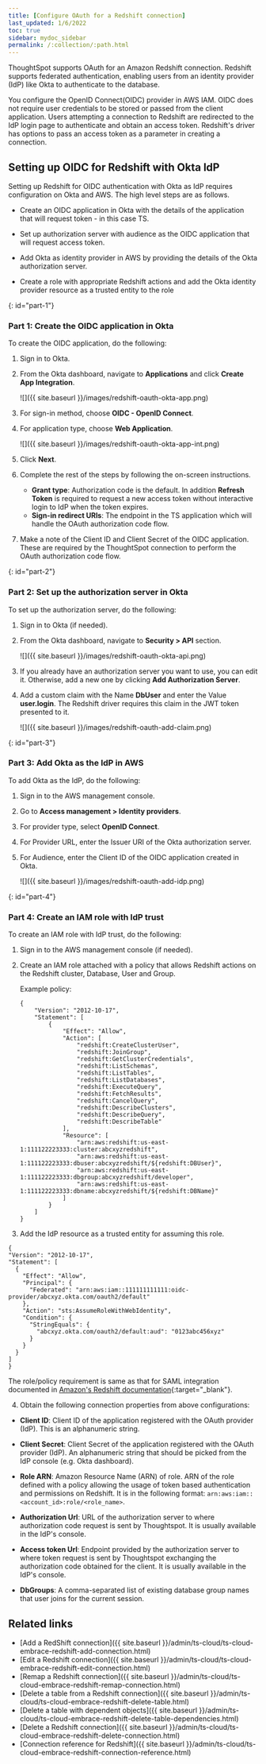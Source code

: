 ```yaml
---
title: [Configure OAuth for a Redshift connection]
last_updated: 1/6/2022
toc: true
sidebar: mydoc_sidebar
permalink: /:collection/:path.html
---
```

ThoughtSpot supports OAuth for an Amazon Redshift connection. Redshift supports federated authentication, enabling users from an identity provider (IdP) like Okta to authenticate to the database.

You configure the OpenID Connect(OIDC) provider in AWS IAM. OIDC does not require user credentials to be stored or passed from the client application. Users attempting a connection to Redshift are redirected to the IdP login page to authenticate and obtain an access token. Redshift's driver has options to pass an access token as a parameter in creating a connection.

## Setting up OIDC for Redshift with Okta ldP

Setting up Redshift for OIDC authentication with Okta as IdP requires configuration on Okta and AWS. The high level steps are as follows.

- Create an OIDC application in Okta with the details of the application that will request token - in this case TS.

- Set up authorization server with audience as the OIDC application that will request access token.

- Add Okta as identity provider in AWS by providing the details of the Okta authorization server.

- Create a role with appropriate Redshift actions and add the Okta identity provider resource as a trusted entity to the role

{: id="part-1"}
### Part 1: Create the OIDC application in Okta

To create the OIDC application, do the following:

1. Sign in to Okta.

2. From the Okta dashboard, navigate to **Applications** and click **Create App Integration**.

   ![]({{ site.baseurl }}/images/redshift-oauth-okta-app.png)

3. For sign-in method, choose **OIDC - OpenID Connect**.

4. For application type, choose **Web Application**.

   ![]({{ site.baseurl }}/images/redshift-oauth-okta-app-int.png)

5. Click **Next**.

6. Complete the rest of the steps by following the on-screen instructions.

   - **Grant type**: Authorization code is the default. In addition **Refresh Token** is required to request a new access token without interactive login to IdP when the token expires.
   - **Sign-in redirect URIs**: The endpoint in the TS application which will handle the OAuth authorization code flow.

7. Make a note of the Client ID and Client Secret of the OIDC application. These are required by the ThoughtSpot connection to perform the OAuth authorization code flow.

{: id="part-2"}
### Part 2: Set up the authorization server in Okta

To set up the authorization server, do the following:

1. Sign in to Okta (if needed).

2. From the Okta dashboard, navigate to **Security > API** section.

   ![]({{ site.baseurl }}/images/redshift-oauth-okta-api.png)

3. If you already have an authorization server you want to use, you can edit it. Otherwise, add a new one by clicking **Add Authorization Server**.

4. Add a custom claim with the Name **DbUser** and enter the Value **user.login**. The Redshift driver requires this claim in the JWT token presented to it.

   ![]({{ site.baseurl }}/images/redshift-oauth-add-claim.png)

{: id="part-3"}
### Part 3: Add Okta as the IdP in AWS

To add Okta as the IdP, do the following:

1. Sign in to the AWS management console.

2. Go to **Access management > Identity providers**.

3. For provider type, select **OpenID Connect**.

4. For Provider URL, enter the Issuer URI of the Okta authorization server.

5. For Audience, enter the Client ID of the OIDC application created in Okta.

   ![]({{ site.baseurl }}/images/redshift-oauth-add-idp.png)

{: id="part-4"}
### Part 4: Create an IAM role with IdP trust

To create an IAM role with IdP trust, do the following:

1. Sign in to the AWS management console (if needed).

2. Create an IAM role attached with a policy that allows Redshift actions on the Redshift cluster, Database, User and Group.

   Example policy:

   ```
   {
       "Version": "2012-10-17",
       "Statement": [
           {
               "Effect": "Allow",
               "Action": [
                   "redshift:CreateClusterUser",
                   "redshift:JoinGroup",
                   "redshift:GetClusterCredentials",
                   "redshift:ListSchemas",
                   "redshift:ListTables",
                   "redshift:ListDatabases",
                   "redshift:ExecuteQuery",
                   "redshift:FetchResults",
                   "redshift:CancelQuery",
                   "redshift:DescribeClusters",
                   "redshift:DescribeQuery",
                   "redshift:DescribeTable"
               ],
               "Resource": [
                   "arn:aws:redshift:us-east-1:111122223333:cluster:abcxyzredshift",
                   "arn:aws:redshift:us-east-1:111122223333:dbuser:abcxyzredshift/${redshift:DBUser}",
                   "arn:aws:redshift:us-east-1:111122223333:dbgroup:abcxyzredshift/developer",
                   "arn:aws:redshift:us-east-1:111122223333:dbname:abcxyzredshift/${redshift:DBName}"
               ]
           }
       ]
   }
   ```

3. Add the IdP resource as a trusted entity for assuming this role.

  ```
  {
  "Version": "2012-10-17",
  "Statement": [
    {
      "Effect": "Allow",
      "Principal": {
        "Federated": "arn:aws:iam::111111111111:oidc-provider/abcxyz.okta.com/oauth2/default"
      },
      "Action": "sts:AssumeRoleWithWebIdentity",
      "Condition": {
        "StringEquals": {
          "abcxyz.okta.com/oauth2/default:aud": "0123abc456xyz"
        }
      }
    }
  ]
}
```
  The role/policy requirement is same as that for SAML integration documented in  [Amazon's Redshift documentation](https://aws.amazon.com/blogs/big-data/federate-amazon-redshift-access-with-okta-as-an-identity-provider/){:target="_blank"}.  

4. Obtain the following connection properties from above configurations:

 - **Client ID**: Client ID of the application registered with the OAuth provider (IdP). This is an alphanumeric string.

 - **Client Secret**: Client Secret of the application registered with the OAuth provider (IdP). An alphanumeric string that should be picked from the IdP console (e.g. Okta dashboard).

 - **Role ARN**: Amazon Resource Name (ARN) of role. ARN of the role defined with a policy allowing the usage of token based authentication and permissions on Redshift. It is in the following format: `arn:aws:iam::<account_id>:role/<role_name>`.

 - **Authorization Url**: URL of the authorization server to where authorization code request is sent by Thoughtspot. It is usually available in the IdP's console.

 - **Access token Url**: Endpoint provided by the authorization server to where token request is sent by Thoughtspot exchanging the authorization code obtained for the client. It is usually available in the IdP's console.

 - **DbGroups**: A comma-separated list of existing database group names that user joins for the current session.              

## Related links

- [Add a RedShift connection]({{ site.baseurl }}/admin/ts-cloud/ts-cloud-embrace-redshift-add-connection.html)
- [Edit a Redshift connection]({{ site.baseurl }}/admin/ts-cloud/ts-cloud-embrace-redshift-edit-connection.html)
- [Remap a Redshift connection]({{ site.baseurl }}/admin/ts-cloud/ts-cloud-embrace-redshift-remap-connection.html)
- [Delete a table from a Redshift connection]({{ site.baseurl }}/admin/ts-cloud/ts-cloud-embrace-redshift-delete-table.html)
- [Delete a table with dependent objects]({{ site.baseurl }}/admin/ts-cloud/ts-cloud-embrace-redshift-delete-table-dependencies.html)
- [Delete a Redshift connection]({{ site.baseurl }}/admin/ts-cloud/ts-cloud-embrace-redshift-delete-connection.html)
- [Connection reference for Redshift]({{ site.baseurl }}/admin/ts-cloud/ts-cloud-embrace-redshift-connection-reference.html)
